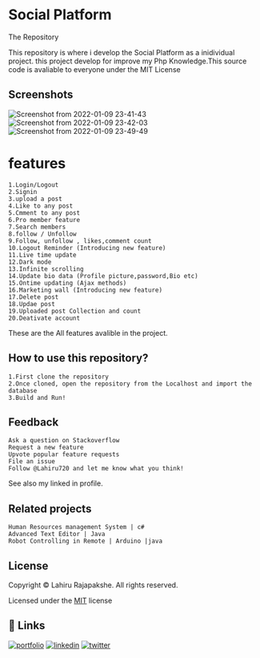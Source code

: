 
# Social Platform

The Repository

This repository is where i develop the Social Platform as a inidividual project. this project develop for improve my Php Knowledge.This source code is avaliable to everyone under the MIT License


## Screenshots

![Screenshot from 2022-01-09 23-41-43](https://user-images.githubusercontent.com/66423576/148695160-b9426833-91cf-4165-bc96-b8dbe97f2a7d.png)
![Screenshot from 2022-01-09 23-42-03](https://user-images.githubusercontent.com/66423576/148695161-e545150f-a210-44ea-82e9-526b8dd193b3.png)
![Screenshot from 2022-01-09 23-49-49](https://user-images.githubusercontent.com/66423576/148695164-5a6be03a-add7-464d-a5d8-a8df2f8e1a35.png)



# features

    1.Login/Logout
    2.Signin
    3.upload a post
    4.Like to any post
    5.Cmment to any post
    6.Pro member feature
    7.Search members
    8.follow / Unfollow
    9.Follow, unfollow , likes,comment count
    10.Logout Reminder (Introducing new feature)
    11.Live time update
    12.Dark mode
    13.Infinite scrolling
    14.Update bio data (Profile picture,password,Bio etc)
    15.Ontime updating (Ajax methods)
    16.Marketing wall (Introducing new feature)
    17.Delete post
    18.Updae post
    19.Uploaded post Collection and count
    20.Deativate account
    
These are the All features avalible in the project.

## How to use this repository?
    1.First clone the repository
    2.Once cloned, open the repository from the Localhost and import the database
    3.Build and Run!

## Feedback
    Ask a question on Stackoverflow
    Request a new feature
    Upvote popular feature requests
    File an issue
    Follow @Lahiru720 and let me know what you think!

See also my linked in profile.



## Related projects

    Human Resources management System | c#
    Advanced Text Editor | Java
    Robot Controlling in Remote | Arduino |java


## License
Copyright © Lahiru Rajapakshe. All rights reserved.

Licensed under the [MIT](https://github.com/Lahiru720/Social-Platform-/pull/1) license


## 🔗 Links
[![portfolio](https://img.shields.io/badge/my_portfolio-000?style=for-the-badge&logo=ko-fi&logoColor=white)](https://medium.com/@lahirurajapakshe.stack)
[![linkedin](https://img.shields.io/badge/linkedin-0A66C2?style=for-the-badge&logo=linkedin&logoColor=white)](https://www.linkedin.com/in/lahiru-rajapakshe-9919651ba/)
[![twitter](https://img.shields.io/badge/twitter-1DA1F2?style=for-the-badge&logo=twitter&logoColor=white)](https://twitter.com/LahiruRJ)

